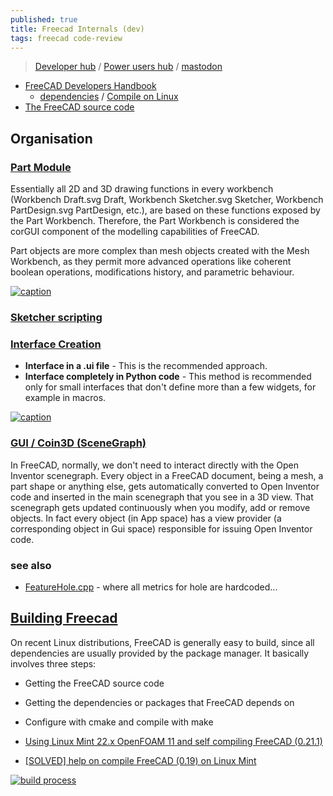 ```yaml
---
published: true
title: Freecad Internals (dev)
tags: freecad code-review
---
```

> [Developer hub](https://wiki.freecad.org/Developer_hub) / [Power users hub](https://wiki.freecad.org/Power_users_hub) / [mastodon](https://fosstodon.org/@FreeCAD)

- [FreeCAD Developers Handbook](https://freecad.github.io/DevelopersHandbook/gettingstarted/)
	- [dependencies](https://freecad.github.io/DevelopersHandbook/gettingstarted/dependencies.html#dependencies) / [Compile on Linux](https://wiki.freecad.org/Compile_on_Linux)
- [The FreeCAD source code](https://wiki.freecad.org/The_FreeCAD_source_code)

## Organisation

### [Part Module](https://wiki.freecad.org/Part_Workbench)

Essentially all 2D and 3D drawing functions in every workbench (Workbench Draft.svg Draft, Workbench Sketcher.svg Sketcher, Workbench PartDesign.svg PartDesign, etc.), are based on these functions exposed by the Part Workbench. Therefore, the Part Workbench is considered the corGUI component of the modelling capabilities of FreeCAD. 

Part objects are more complex than mesh objects created with the Mesh Workbench, as they permit more advanced operations like coherent boolean operations, modifications history, and parametric behaviour. 

[![caption](https://wiki.freecad.org/images/9/9e/Part_Workbench_relationships.svg)](https://wiki.freecad.org/Part_Workbench)

### [Sketcher scripting](https://wiki.freecad.org/Sketcher_scripting)

### [Interface Creation](https://wiki.freecad.org/Interface_creation)

- **Interface in a .ui file** -  This is the recommended approach. 
- **Interface completely in Python code** - This method is recommended only for small interfaces that don't define more than a few widgets, for example in macros.

[![caption](https://wiki.freecad.org/images/8/83/FreeCAD_creating_interfaces.svg)](https://wiki.freecad.org/Interface_creation)

### [GUI / Coin3D (SceneGraph)](https://wiki.freecad.org/Scenegraph)

In FreeCAD, normally, we don't need to interact directly with the Open Inventor scenegraph. Every object in a FreeCAD document, being a mesh, a part shape or anything else, gets automatically converted to Open Inventor code and inserted in the main scenegraph that you see in a 3D view. That scenegraph gets updated continuously when you modify, add or remove objects. In fact every object (in App space) has a view provider (a corresponding object in Gui space) responsible for issuing Open Inventor code.

### see also
- [FeatureHole.cpp](https://github.com/FreeCAD/FreeCAD/blob/252707a803e96f3accfb5ac3e455a3aeaf7e974c/src/Mod/PartDesign/App/FeatureHole.cpp#L644) - where all metrics for hole are hardcoded...

## [Building Freecad](https://wiki.freecad.org/Compile_on_Linux)

On recent Linux distributions, FreeCAD is generally easy to build, since all dependencies are usually provided by the package manager. It basically involves three steps:

- Getting the FreeCAD source code
- Getting the dependencies or packages that FreeCAD depends on
- Configure with cmake and compile with make

- [Using Linux Mint 22.x OpenFOAM 11 and self compiling FreeCAD (0.21.1)](https://forum.freecad.org/viewtopic.php?p=815620#p815620)
- [[SOLVED] help on compile FreeCAD (0.19) on Linux Mint](https://forum.freecad.org/viewtopic.php?t=36581)

[![build process](https://wiki.freecad.org/images/e/ed/FreeCAD_source_compilation_workflow.svg)](https://wiki.freecad.org/Compile_on_Linux)